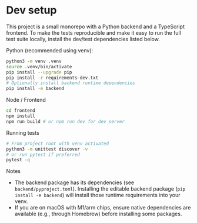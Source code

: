 Dev setup
=========

This project is a small monorepo with a Python backend and a TypeScript frontend. To make the tests reproducible and make it easy to run the full test suite locally, install the dev/test dependencies listed below.

Python (recommended using venv):

```bash
python3 -m venv .venv
source .venv/bin/activate
pip install --upgrade pip
pip install -r requirements-dev.txt
# Optionally install backend runtime dependencies
pip install -e backend
```

Node / Frontend

```bash
cd frontend
npm install
npm run build # or npm run dev for dev server
```

Running tests

```bash
# From project root with venv activated
python3 -m unittest discover -v
# or run pytest if preferred
pytest -q
```

Notes

- The backend package has its dependencies (see `backend/pyproject.toml`). Installing the editable backend package (`pip install -e backend`) will install those runtime requirements into your venv.
- If you are on macOS with M1/arm chips, ensure native dependencies are available (e.g., through Homebrew) before installing some packages.
